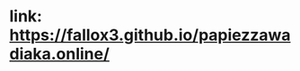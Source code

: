 # link: https://fallox3.github.io/papiezzawadiaka.online/



































































